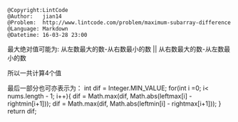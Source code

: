 ```
@Copyright:LintCode
@Author:   jian14
@Problem:  http://www.lintcode.com/problem/maximum-subarray-difference
@Language: Markdown
@Datetime: 16-03-28 23:00
```

最大绝对值可能为:
从左数最大的数-从右数最小的数 || 从右数最大的数-从左数最小的数

所以一共计算4个值

最后一部分也可亦表示为：
int dif = Integer.MIN_VALUE;
        for(int i =0; i< nums.length - 1; i++){
            dif = Math.max(dif, Math.abs(leftmax[i] - rightmin[i+1]));
            dif = Math.max(dif, Math.abs(leftmin[i] - rightmax[i+1]));
        }
        return dif;
